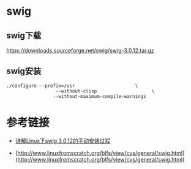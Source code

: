 # swig


## swig下载

https://downloads.sourceforge.net/swig/swig-3.0.12.tar.gz

## swig安装

```
./configure --prefix=/usr                      \
                  --without-clisp                    \
                 --without-maximum-compile-warnings
```


# 参考链接

- [详解Linux下swig 3.0.12的手动安装过程](https://www.cnblogs.com/no-tears-girl/p/10456738.html)

- [http://www.linuxfromscratch.org/blfs/view/cvs/general/swig.html](http://www.linuxfromscratch.org/blfs/view/cvs/general/swig.html)
